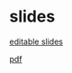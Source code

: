# slides

[editable slides](https://gamma.app/docs/Calibra-Revolutionizing-Calibration-qcghjofjhh9alrm)

[pdf](./Calibra-Revolutionizing-Calibration.pdf)
